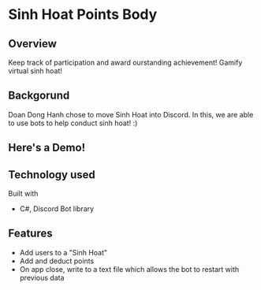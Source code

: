 # Sinh Hoat Points Body

## Overview

Keep track of participation and award ourstanding achievement! Gamify virtual sinh hoat!

## Backgorund

Doan Dong Hanh chose to move Sinh Hoat into Discord. In this, we are able to use bots to help conduct sinh hoat! :) 

## Here's a Demo! 



## Technology used

Built with

  - C#, Discord Bot library

## Features

- Add users to a "Sinh Hoat"
- Add and deduct points
- On app close, write to a text file which allows the bot to restart with previous data
